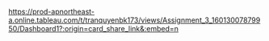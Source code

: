 https://prod-apnortheast-a.online.tableau.com/t/tranquyenbk173/views/Assignment_3_16013007879950/Dashboard1?:origin=card_share_link&:embed=n
